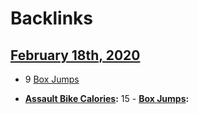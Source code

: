
# Backlinks
## [February 18th, 2020](<February 18th, 2020.md>)
- 9  [Box Jumps](<Box Jumps.md>)

- **[Assault Bike Calories](<Assault Bike Calories.md>):** 15
            - **[Box Jumps](<Box Jumps.md>):**

